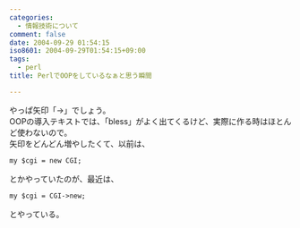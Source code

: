 ```yaml
---
categories:
  - 情報技術について
comment: false
date: 2004-09-29 01:54:15
iso8601: 2004-09-29T01:54:15+09:00
tags:
  - perl
title: PerlでOOPをしているなぁと思う瞬間

---
```


<div class="entry-body">
                                 <p>やっぱ矢印「->」でしょう。<br />OOPの導入テキストでは、「bless」がよく出てくるけど、実際に作る時はほとんど使わないので。<br />
矢印をどんどん増やしたくて、以前は、</p>

```default
my $cgi = new CGI;
```

<p>とかやっていたのが、最近は、</p>

```default
my $cgi = CGI->new;
```

<p>とやっている。</p>
                              </div>
    	
